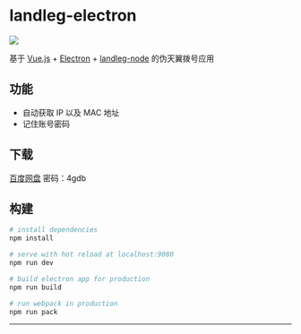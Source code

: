 # landleg-electron

![](http://ww2.sinaimg.cn/large/006y8lVagw1f8quctu0lmj303k03kglj.jpg)

基于 [Vue.js](https://cn.vuejs.org/) + [Electron]() + [landleg-node](https://github.com/ahonn/landleg-node) 的伪天翼拨号应用

## 功能

- 自动获取 IP 以及 MAC 地址
- 记住账号密码

## 下载

[百度网盘](https://pan.baidu.com/s/1dE4N0mH) 密码：4gdb

## 构建

``` bash
# install dependencies
npm install

# serve with hot reload at localhost:9080
npm run dev

# build electron app for production
npm run build

# run webpack in production
npm run pack
```
---
